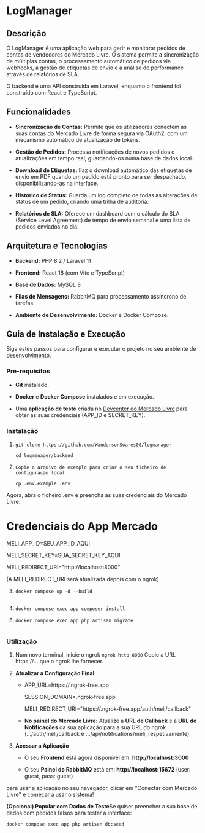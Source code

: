 **LogManager**
==============

**Descrição**
-------------

O LogManager é uma aplicação web para gerir e monitorar pedidos de contas de vendedores do Mercado Livre. O sistema permite a sincronização de múltiplas contas, o processamento automático de pedidos via webhooks, a gestão de etiquetas de envio e a análise de performance através de relatórios de SLA.

O backend é uma API construída em Laravel, enquanto o frontend foi construído com React e TypeScript.

**Funcionalidades**
-------------------

*   **Sincronização de Contas:** Permite que os utilizadores conectem as suas contas do Mercado Livre de forma segura via OAuth2, com um mecanismo automático de atualização de tokens.
    
*   **Gestão de Pedidos:** Processa notificações de novos pedidos e atualizações em tempo real, guardando-os numa base de dados local.
    
*   **Download de Etiquetas:** Faz o download automático das etiquetas de envio em PDF quando um pedido está pronto para ser despachado, disponibilizando-as na interface.
    
*   **Histórico de Status:** Guarda um log completo de todas as alterações de status de um pedido, criando uma trilha de auditoria.
    
*   **Relatórios de SLA:** Oferece um dashboard com o cálculo do SLA (Service Level Agreement) de tempo de envio semanal e uma lista de pedidos enviados no dia.
    

**Arquitetura e Tecnologias**
-----------------------------

*   **Backend:** PHP 8.2 / Laravel 11
    
*   **Frontend:** React 18 (com Vite e TypeScript)
    
*   **Base de Dados:** MySQL 8
    
*   **Filas de Mensagens:** RabbitMQ para processamento assíncrono de tarefas.
    
*   **Ambiente de Desenvolvimento:** Docker e Docker Compose.
    

**Guia de Instalação e Execução**
---------------------------------

Siga estes passos para configurar e executar o projeto no seu ambiente de desenvolvimento.

### **Pré-requisitos**

*   **Git** instalado.
    
*   **Docker** e **Docker Compose** instalados e em execução.
    
*   Uma **aplicação de teste** criada no [Devcenter do Mercado Livre](https://developers.mercadolivre.com.br/devcenter/create-app) para obter as suas credenciais (APP\_ID e SECRET\_KEY).
    

### **Instalação**

1.  
    ```shell
    git clone https://github.com/WandersonSoares00/logmanager
    
    cd logmanager/backend
    
2.
    ```shell
    Copie o arquivo de exemplo para criar o seu ficheiro de configuração local
    
    cp .env.example .env
    
Agora, abra o ficheiro .env e preencha as suas credenciais do Mercado Livre:

# Credenciais do App Mercado
MELI_APP_ID=SEU_APP_ID_AQUI

MELI_SECRET_KEY=SUA_SECRET_KEY_AQUI

MELI_REDIRECT_URI="http://localhost:8000"

(A MELI_REDIRECT_URI será atualizada depois com o ngrok)

3.  ```shell
    docker compose up -d --build
        
4.  ```shell
    docker compose exec app composer install

5.  ```shell
    docker compose exec app php artisan migrate


### **Utilização**

1. 
    Num novo terminal, inicie o ngrok
    ` ngrok http 8000 `
    Copie a URL https://... que o ngrok lhe fornecer.
    
2.  **Atualizar a Configuração Final**
    
    *   APP\_URL=https://.ngrok-free.app

        SESSION\_DOMAIN=.ngrok-free.app

        MELI\_REDIRECT\_URI="https://.ngrok-free.app/auth/meli/callback"
        
    *   **No painel do Mercado Livre:** Atualize a **URL de Callback** e a **URL de Notificações** da sua aplicação para a sua URL do ngrok (.../auth/meli/callback e .../api/notifications/meli, respetivamente).
            
3.  **Acessar a Aplicação**
    
    *   O seu **Frontend** está agora disponível em: **http://localhost:3000**
        
    *   O seu **Painel do RabbitMQ** está em: **http://localhost:15672** (user: guest, pass: guest)
        

para usar a aplicação no seu navegador, clicar em "Conectar com Mercado Livre" e começar a usar o sistema!

**(Opcional) Popular com Dados de Teste**Se quiser preencher a sua base de dados com pedidos falsos para testar a interface:

```shell
docker compose exec app php artisan db:seed

